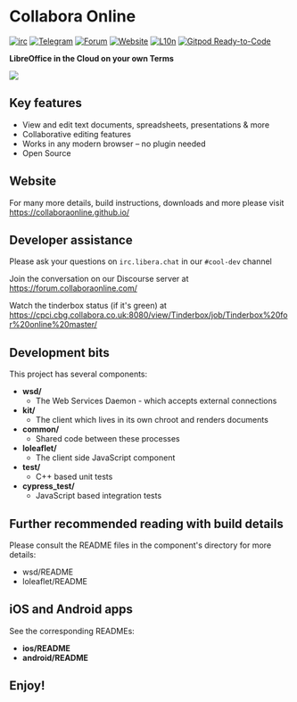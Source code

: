 # Collabora Online

[![irc](https://img.shields.io/badge/IRC-%23cool--dev%20on%20libera-orange.svg)](https://web.libera.chat/?channels=cool-dev)
[![Telegram](https://img.shields.io/badge/Telegram-Collabora%20Online-green.svg)](https://t.me/CollaboraOnline)
[![Forum](https://img.shields.io/badge/Forum-Discourse-blue.svg)](https://forum.collaboraonline.com/)
[![Website](https://img.shields.io/badge/Website-collaboraonline.github.io-blueviolet.svg)](https://collaboraonline.github.io/)
[![L10n](https://img.shields.io/badge/L10n-Weblate-lightgrey.svg)](https://hosted.weblate.org/projects/collabora-online/)
[![Gitpod Ready-to-Code](https://img.shields.io/badge/Gitpod-ready--to--code-blue?logo=gitpod)](https://gitpod.io/#https://github.com/CollaboraOnline/online)

**LibreOffice in the Cloud on your own Terms**

![](https://raw.githubusercontent.com/CollaboraOnline/CollaboraOnline.github.io/source/static/images/homepage-image.jpg)

## Key features
* View and edit text documents, spreadsheets, presentations & more
* Collaborative editing features
* Works in any modern browser – no plugin needed
* Open Source

## Website

For many more details, build instructions, downloads and more please visit https://collaboraonline.github.io/

## Developer assistance
Please ask your questions on `irc.libera.chat` in our `#cool-dev` channel

Join the conversation on our Discourse server at https://forum.collaboraonline.com/

Watch the tinderbox status (if it's green) at
https://cpci.cbg.collabora.co.uk:8080/view/Tinderbox/job/Tinderbox%20for%20online%20master/

## Development bits

This project has several components:
* **wsd/**
  * The Web Services Daemon - which accepts external connections
* **kit/**
  * The client which lives in its own chroot and renders documents
* **common/**
  * Shared code between these processes
* **loleaflet/**
  * The client side JavaScript component
* **test/**
  * C++ based unit tests
* **cypress_test/**
  * JavaScript based integration tests

## Further recommended reading with build details

Please consult the README files in the component's directory for more details:
- wsd/README
- loleaflet/README

## iOS and Android apps

See the corresponding READMEs:
* **ios/README**
* **android/README**

## Enjoy!
